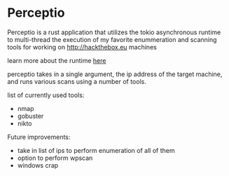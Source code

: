 Perceptio
============


Perceptio is a rust application that utilizes the tokio asynchronous runtime to multi-thread the execution of my favorite enummeration and scanning tools for working on http://hackthebox.eu machines

learn more about the runtime [here](https://tokio.rs/)

perceptio takes in a single argument, the ip address of the target machine, and runs various scans using a number of tools.


list of currently used tools:
- nmap
- gobuster
- nikto


Future improvements:
- take in list of ips to perform enumeration of all of them
- option to perform wpscan
- windows crap

